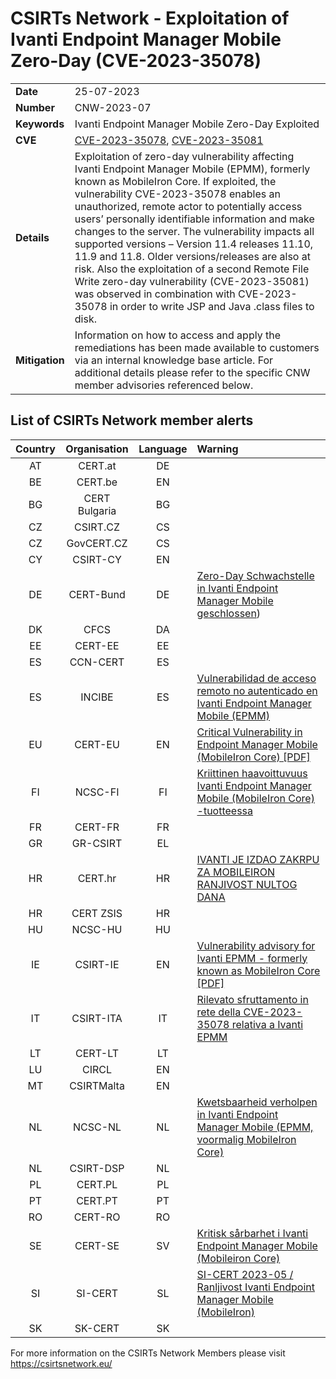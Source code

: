 # CSIRTs Network - Exploitation of Ivanti Endpoint Manager Mobile Zero-Day (CVE-2023-35078)

|   |   |
|---|---|
| **Date** | 25-07-2023 |
| **Number** | CNW-2023-07 | 
| **Keywords** | Ivanti Endpoint Manager Mobile Zero-Day Exploited | 
| **CVE** | [CVE-2023-35078](https://forums.ivanti.com/s/article/CVE-2023-35078-Remote-unauthenticated-API-access-vulnerability?language=en_US), [CVE-2023-35081](https://www.mnemonic.io/resources/blog/threat-advisory-remote-file-write-vulnerability-in-ivanti-epmm/) | 
| **Details** | Exploitation of zero-day vulnerability affecting Ivanti Endpoint Manager Mobile (EPMM), formerly known as MobileIron Core. If exploited, the vulnerability CVE-2023-35078 enables an unauthorized, remote actor to potentially access users’ personally identifiable information and make changes to the server. The vulnerability impacts all supported versions – Version 11.4 releases 11.10, 11.9 and 11.8. Older versions/releases are also at risk. Also the exploitation of a second Remote File Write zero-day vulnerability (CVE-2023-35081) was observed in combination with CVE-2023-35078 in order to write JSP and Java .class files to disk. |
| **Mitigation** | Information on how to access and apply the remediations has been made available to customers via an internal knowledge base article. For additional details please refer to the specific CNW member advisories referenced below. |

## List of CSIRTs Network member alerts

| Country | Organisation | Language | Warning |
| :-----: | :----------: | :------: | :------ | 
| AT | CERT.at | DE | |
| BE | CERT.be | EN | |
| BG | CERT Bulgaria | BG | |
| CZ | CSIRT.CZ | CS | |
| CZ | GovCERT.CZ | CS | |
| CY | CSIRT-CY | EN | |
| DE | CERT-Bund | DE | [Zero-Day Schwachstelle in Ivanti Endpoint Manager Mobile geschlossen](https://www.bsi.bund.de/SharedDocs/Cybersicherheitswarnungen/DE/2023/2023-249317-1032.pdf)) |
| DK | CFCS | DA | |
| EE | CERT-EE | EE | |
| ES | CCN-CERT | ES | |
| ES | INCIBE | ES | [Vulnerabilidad de acceso remoto no autenticado en Ivanti Endpoint Manager Mobile (EPMM)](https://www.incibe.es/incibe-cert/alerta-temprana/avisos/vulnerabilidad-de-acceso-remoto-no-autenticado-en-ivanti-endpoint-manager-mobile) |
| EU | CERT-EU | EN | [Critical Vulnerability in Endpoint Manager Mobile (MobileIron Core) [PDF]](https://cert.europa.eu/static/security-advisories/CERT-EU-SA2023-053.pdf) |
| FI | NCSC-FI | FI | [Kriittinen haavoittuvuus Ivanti Endpoint Manager Mobile (MobileIron Core) -tuotteessa](https://www.kyberturvallisuuskeskus.fi/fi/haavoittuvuus_12/2023) |
| FR | CERT-FR | FR | |
| GR | GR-CSIRT | EL | |
| HR | CERT.hr | HR | [IVANTI JE IZDAO ZAKRPU ZA MOBILEIRON RANJIVOST NULTOG DANA](https://www.cert.hr/ivanti-je-izdao-zakrpu-za-mobileiron-ranjivost-nultog-dana/) |
| HR | CERT ZSIS | HR | |
| HU | NCSC-HU | HU | |
| IE | CSIRT-IE | EN | [Vulnerability advisory for Ivanti EPMM - formerly known as MobileIron Core [PDF]](https://ncsc.gov.ie/pdfs/Ivanti_MobileIron_CVE_2023_35078.pdf) |
| IT | CSIRT-ITA | IT | [Rilevato sfruttamento in rete della CVE-2023-35078 relativa a Ivanti EPMM](https://www.csirt.gov.it/contenuti/rilevato-sfruttamento-in-rete-della-cve-2023-35078-relativa-a-ivanti-epmm-al02-230725-csirt-ita) |
| LT | CERT-LT | LT | |
| LU | CIRCL | EN | |
| MT | CSIRTMalta | EN | |
| NL | NCSC-NL | NL | [Kwetsbaarheid verholpen in Ivanti Endpoint Manager Mobile (EPMM, voormalig MobileIron Core)](https://www.ncsc.nl/actueel/advisory?id=NCSC-2023-0379)|
| NL | CSIRT-DSP | NL | |
| PL | CERT.PL | PL | |
| PT | CERT.PT | PT | |
| RO | CERT-RO | RO | |
| SE | CERT-SE | SV | [Kritisk sårbarhet i Ivanti Endpoint Manager Mobile (Mobileiron Core)](https://www.cert.se/2023/07/kritisk-sarbarhet-i-ivanti-endpoint-manager-mobile-mobileiron-core) |
| SI | SI-CERT | SL | [SI-CERT 2023-05 / Ranljivost Ivanti Endpoint Manager Mobile (MobileIron)](https://www.cert.si/si-cert-2023-05/) |
| SK | SK-CERT | SK | |

 

For more information on the CSIRTs Network Members please visit https://csirtsnetwork.eu/ 
